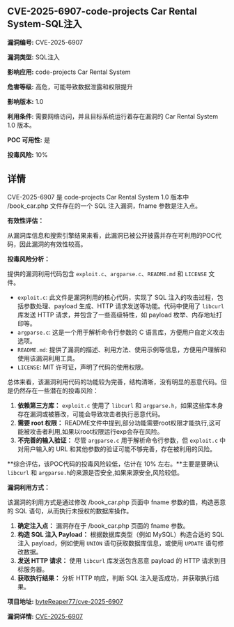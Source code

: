 ## CVE-2025-6907-code-projects Car Rental System-SQL注入

**漏洞编号:** CVE-2025-6907

**漏洞类型:** SQL注入

**影响应用:** code-projects Car Rental System

**危害等级:** 高危，可能导致数据泄露和权限提升

**影响版本:** 1.0

**利用条件:** 需要网络访问，并且目标系统运行着存在漏洞的 Car Rental System 1.0 版本。

**POC 可用性:** 是

**投毒风险:** 10%

## 详情

CVE-2025-6907 是 code-projects Car Rental System 1.0 版本中 /book_car.php 文件存在的一个 SQL 注入漏洞，fname 参数是注入点。

**有效性评估：**

从漏洞库信息和搜索引擎结果来看，此漏洞已被公开披露并存在可利用的POC代码，因此漏洞的有效性较高。

**投毒风险分析：**

提供的漏洞利用代码包含 `exploit.c`、`argparse.c`、`README.md` 和 `LICENSE` 文件。

*   `exploit.c`:  此文件是漏洞利用的核心代码，实现了 SQL 注入的攻击过程，包括参数处理、payload 生成、HTTP 请求发送等功能。代码中使用了 `libcurl` 库发送 HTTP 请求，并包含了一些高级特性，如 payload 枚举、内存地址打印等。
*   `argparse.c`:  这是一个用于解析命令行参数的 C 语言库，方便用户自定义攻击选项。
*   `README.md`:  提供了漏洞的描述、利用方法、使用示例等信息，方便用户理解和使用该漏洞利用工具。
*   `LICENSE`:  MIT 许可证，声明了代码的使用权限。

总体来看，该漏洞利用代码的功能较为完善，结构清晰，没有明显的恶意代码。但是仍然存在一些潜在的投毒风险：

1.  **依赖第三方库：**  `exploit.c` 使用了 `libcurl` 和 `argparse.h`，如果这些库本身存在漏洞或被篡改，可能会导致攻击者执行恶意代码。
2.  **需要 root 权限：**  README文件中提到,部分功能需要root权限才能执行,这可能被攻击者利用,如果以root权限运行exp会存在风险。
3.  **不完善的输入验证：**  尽管 `argparse.c` 用于解析命令行参数，但 `exploit.c` 中对用户输入的 URL 和其他参数的验证可能不够完善，存在被利用的风险。

**综合评估，该POC代码的投毒风险较低，估计在 10% 左右。**主要是要确认`libcurl` 和 `argparse.h`的来源是否安全,如果来源安全,风险较低。

**漏洞利用方式：**

该漏洞的利用方式是通过修改 /book_car.php 页面中 fname 参数的值，构造恶意的 SQL 语句，从而执行未授权的数据库操作。

1.  **确定注入点：**  漏洞存在于 /book_car.php 页面的 fname 参数。
2.  **构造 SQL 注入 Payload：**  根据数据库类型（例如 MySQL）构造合适的 SQL 注入 payload，例如使用 `UNION` 语句获取数据库信息，或使用 `UPDATE` 语句修改数据。
3.  **发送 HTTP 请求：**  使用 `libcurl` 库发送包含恶意 payload 的 HTTP 请求到目标服务器。
4.  **获取执行结果：**  分析 HTTP 响应，判断 SQL 注入是否成功，并获取执行结果。

**项目地址:** [byteReaper77/cve-2025-6907](https://github.com/byteReaper77/cve-2025-6907)

**漏洞详情:** [CVE-2025-6907](https://nvd.nist.gov/vuln/detail/CVE-2025-6907)